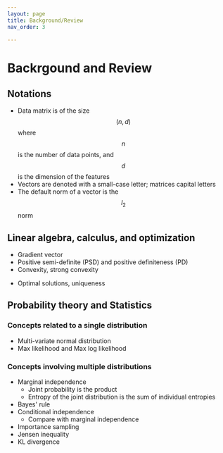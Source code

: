 ```yaml
---
layout: page
title: Background/Review
nav_order: 3

---
```


# Backrgound and Review

## Notations

- Data matrix is of the size $$(n,d)$$ where $$n$$ is the number of data points, and $$d$$ is the dimension of the features
- Vectors are denoted with a small-case letter; matrices capital letters
- The default norm of a vector is the $$l_2$$ norm

## Linear algebra, calculus, and optimization

- Gradient vector
- Positive semi-definite (PSD) and positive definiteness (PD)
- Convexity, strong convexity

<!-- <iframe src = https://shenshen.mit.edu/demos/QuadraticFun.html style="width:100%; height: 100%"></iframe> -->
- Optimal solutions, uniqueness

## Probability theory and Statistics

### Concepts related to a single distribution

- Multi-variate normal distribution
- Max likelihood and Max log likelihood

### Concepts involving multiple distributions

- Marginal independence
  - Joint probability is the product
  - Entropy of the joint distribution is the sum of individual entropies
- Bayes' rule
- Conditional independence
  - Compare with marginal independence
- Importance sampling
- Jensen inequality
- KL divergence
